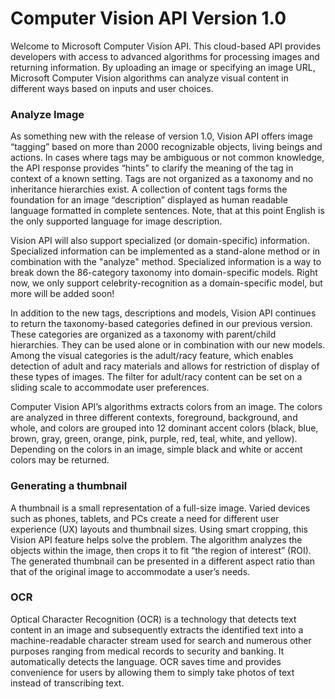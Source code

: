 <!-- 
NavPath: Computer Vision API
LinkLabel: Overview
Url: Computer-Vision-API/documentation
Weight: 101
-->

# Computer Vision API Version 1.0

Welcome to Microsoft Computer Vision API. This cloud-based API provides developers with access to advanced algorithms for processing images and returning information. By uploading an image or specifying an image URL, Microsoft Computer Vision algorithms can analyze visual content in different ways based on inputs and user choices.

### Analyze Image

As something new with the release of version 1.0, Vision API offers image “tagging” based on more than 2000 recognizable objects, living beings and actions. In cases where tags may be ambiguous or not common knowledge, the API response provides “hints” to clarify the meaning of the tag in context of a known setting. Tags are not organized as a taxonomy and no inheritance hierarchies exist. A collection of content tags forms the foundation for an image “description” displayed as human readable language formatted in complete sentences. Note, that at this point English is the only supported language for image description.   

Vision API will also support specialized (or domain-specific) information. Specialized information can be implemented as a stand-alone method or in combination with the "analyze" method. Specialized information is a way to break down the 86-category taxonomy into domain-specific models. Right now, we only support celebrity-recognition as a domain-specific model, but more will be added soon!  

In addition to the new tags, descriptions and models, Vision API continues to return the taxonomy-based categories defined in our previous version. These categories are organized as a taxonomy with parent/child hierarchies. They can be used alone or in combination with our new models. Among the visual categories is the adult/racy feature, which enables detection of adult and racy materials and allows for restriction of display of these types of images. The filter for adult/racy content can be set on a sliding scale to accommodate user preferences.

Computer Vision API’s algorithms extracts colors from an image. The colors are analyzed in three different contexts, foreground, background, and whole, and colors are grouped into 12 dominant accent colors (black, blue, brown, gray, green, orange, pink, purple, red, teal, white, and yellow). Depending on the colors in an image, simple black and white or accent colors may be returned.

### Generating a thumbnail

A thumbnail is a small representation of a full-size image. Varied devices such as phones, tablets, and PCs create a need for different user experience (UX) layouts and thumbnail sizes. Using smart cropping, this Vision API feature helps solve the problem. The algorithm analyzes the objects within the image, then crops it to fit “the region of interest” (ROI). The generated thumbnail can be presented in a different aspect ratio than that of the original image to accommodate a user’s needs. 

### OCR

Optical Character Recognition (OCR) is a technology that detects text content in an image and subsequently extracts the identified text into a machine-readable character stream used for search and numerous other purposes ranging from medical records to security and banking. It automatically detects the language. OCR saves time and provides convenience for users by allowing them to simply take photos of text instead of transcribing text.
